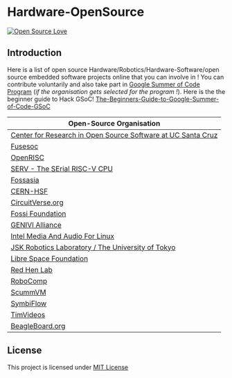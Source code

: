 # Hardware-OpenSource

[![Open Source Love](https://badges.frapsoft.com/os/v1/open-source.svg?v=103)](https://github.com/ellerbrock/open-source-badges/)

## Introduction

Here is a list of open source Hardware/Robotics/Hardware-Software/open source embedded software projects online that you can involve in ! You can contribute voluntarily and also take part in [Google Summer of Code Program](https://summerofcode.withgoogle.com/) (*if the organisation gets selected for the program !*). Here is the the beginner guide to Hack GSoC! [The-Beginners-Guide-to-Google-Summer-of-Code-GSoC](https://github.com/Rishabh04-02/The-Beginners-Guide-to-Google-Summer-of-Code-GSoC)


| Open-Source Organisation |
|------------|
| [Center for Research in Open Source Software at UC Santa Cruz](https://summerofcode.withgoogle.com/organizations/4813203146539008/) |
| [Fusesoc](https://github.com/olofk/fusesoc)|
| [OpenRISC](https://github.com/openrisc?type=source)|
| [SERV - The SErial RISC-V CPU](https://github.com/olofk/serv)|
| [Fossasia](https://labs.fossasia.org/ideas.html#Pocket-Science-Lab)|
| [CERN-HSF](https://summerofcode.withgoogle.com/organizations/?sp-page=2#4639943769456640 ) |
| [CircuitVerse.org](https://summerofcode.withgoogle.com/organizations/?sp-page=2#6560513423572992)|
| [Fossi Foundation](https://summerofcode.withgoogle.com/organizations/?sp-page=2#4914571964317696)|
| [GENIVI Alliance](https://summerofcode.withgoogle.com/organizations/?sp-page=2#4729943064313856)|
| [Intel Media And Audio For Linux](https://summerofcode.withgoogle.com/organizations/?sp-page=3#6255086622212096)|
| [JSK Robotics Laboratory / The University of Tokyo](https://summerofcode.withgoogle.com/organizations/?sp-page=3#6626799532900352)|
| [Libre Space Foundation](https://summerofcode.withgoogle.com/organizations/?sp-page=3#6444860416983040)|
| [Red Hen Lab](https://summerofcode.withgoogle.com/organizations/?sp-page=3#5382084590305280)|
| [RoboComp](https://summerofcode.withgoogle.com/organizations/?sp-page=3#5371847267319808)|
| [ScummVM](https://summerofcode.withgoogle.com/organizations/?sp-page=3#5028261889835008)|
| [SymbiFlow](https://summerofcode.withgoogle.com/organizations/?sp-page=4#4517422304854016)|
| [TimVideos](https://summerofcode.withgoogle.com/organizations/?sp-page=4#6388310058991616)|
| [BeagleBoard.org](https://summerofcode.withgoogle.com/organizations/#6043674239041536)|


## License
This project is licensed under [MIT License](https://github.com/Rishabh04-02/The-Beginners-Guide-to-Google-Summer-of-Code-GSoC/blob/master/LICENSE)

